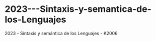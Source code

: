 # 2023---Sintaxis-y-semantica-de-los-Lenguajes
2023 - Sintaxis y semántica de los Lenguajes - K2006
